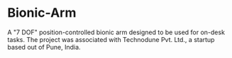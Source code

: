 # Bionic-Arm
A "7 DOF" position-controlled bionic arm designed to be used for on-desk tasks. The project was associated with Technodune Pvt. Ltd., a startup based out of Pune, India.
